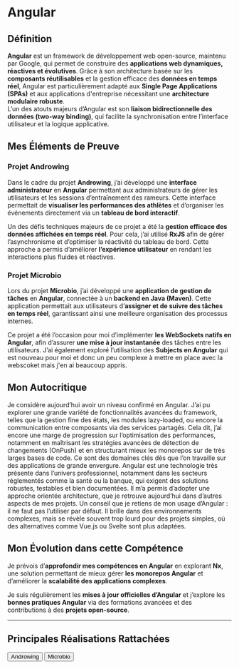 # Angular

## Définition

**Angular** est un framework de développement web open-source, maintenu par Google, qui permet de construire des **applications web dynamiques, réactives et évolutives**. Grâce à son architecture basée sur les **composants réutilisables** et la gestion efficace des **données en temps réel**, Angular est particulièrement adapté aux **Single Page Applications (SPAs)** et aux applications d'entreprise nécessitant une **architecture modulaire robuste**.  
L’un des atouts majeurs d’Angular est son **liaison bidirectionnelle des données (two-way binding)**, qui facilite la synchronisation entre l’interface utilisateur et la logique applicative.


## Mes Éléments de Preuve

###  Projet Androwing  

Dans le cadre du projet **Androwing**, j’ai développé une **interface administrateur** en **Angular** permettant aux administrateurs de gérer les utilisateurs et les sessions d’entraînement des rameurs. Cette interface permettait de **visualiser les performances des athlètes** et d’organiser les événements directement via un **tableau de bord interactif**.

Un des défis techniques majeurs de ce projet a été la **gestion efficace des données affichées en temps réel**. Pour cela, j’ai utilisé **RxJS** afin de gérer l’asynchronisme et d’optimiser la réactivité du tableau de bord. Cette approche a permis d’améliorer **l’expérience utilisateur** en rendant les interactions plus fluides et réactives.


### Projet Microbio  

Lors du projet **Microbio**, j’ai développé une **application de gestion de tâches** en **Angular**, connectée à un **backend en Java (Maven)**. Cette application permettait aux utilisateurs d’**assigner et de suivre des tâches en temps réel**, garantissant ainsi une meilleure organisation des processus internes.

Ce projet a été l’occasion pour moi d’implémenter **les WebSockets natifs en Angular**, afin d’assurer **une mise à jour instantanée** des tâches entre les utilisateurs. J’ai également exploré l’utilisation des **Subjects en Angular** qui est nouveau pour moi et donc un peu complexe à mettre en place avec la webscoket mais j'en ai beaucoup appris.



## Mon Autocritique

Je considère aujourd’hui avoir un niveau confirmé en Angular. J’ai pu explorer une grande variété de fonctionnalités avancées du framework, telles que la gestion fine des états, les modules lazy-loaded, ou encore la communication entre composants via des services partagés.
Cela dit, j’ai encore une marge de progression sur l’optimisation des performances, notamment en maîtrisant les stratégies avancées de détection de changements (OnPush) et en structurant mieux les monorepos sur de très larges bases de code. Ce sont des domaines clés dès que l’on travaille sur des applications de grande envergure.
Angular est une technologie très présente dans l’univers professionnel, notamment dans les secteurs réglementés comme la santé ou la banque, qui exigent des solutions robustes, testables et bien documentées. Il m’a permis d’adopter une approche orientée architecture, que je retrouve aujourd’hui dans d’autres aspects de mes projets.
Un conseil que je retiens de mon usage d’Angular : il ne faut pas l’utiliser par défaut. Il brille dans des environnements complexes, mais se révèle souvent trop lourd pour des projets simples, où des alternatives comme Vue.js ou Svelte sont plus adaptées. 


## Mon Évolution dans cette Compétence

Je prévois d’**approfondir mes compétences en Angular** en explorant **Nx**, une solution permettant de mieux gérer **les monorepos Angular** et d’améliorer la **scalabilité des applications complexes**.  

Je suis régulièrement les **mises à jour officielles d’Angular** et j’explore les **bonnes pratiques Angular** via des formations avancées et des contributions à des **projets open-source**.  

---
## Principales Réalisations Rattachées
<script>
  import { Button } from 'flowbite-svelte';
</script>

<Button pill href="/projects/androwing" color="alternative">Androwing</Button>
<Button pill href="/projects/microbio" color="alternative">Microbio</Button>

